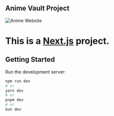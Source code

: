 ## Anime Vault Project

![Anime Website](https://i.ibb.co/MG1nbqt/YT-Thumbnails-2.png)

# This is a [Next.js](https://nextjs.org) project.

## Getting Started

Run the development server:

```bash
npm run dev
# or
yarn dev
# or
pnpm dev
# or
bun dev
```
